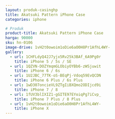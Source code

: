 ```yaml
---
layout: produk-casinghp
title: Akatsuki Pattern iPhone Case
categories: iphone

# Produk
product-title: Akatsuki Pattern iPhone Case
harga: 90000
sku: hn-0106
image-drive: 1vH2t0owoim1oDie6aO0H8Pr1AfhL4WY-
gallery:
  - url: 1CHFLdyQ42J7yjx5Rv25k3BAf_6A9Pg0r
    title: iPhone 5 / 5s / SE
  - url: 1QZVN-DOZYmqmGLObiyOYBb6-zWSjuwit
    title: iPhone 6 / 6s
  - url: 1U2JBC_77TK-oS-BEqPj-Vdoq59EvQCDN
    title: iPhone 6 Plus / 6s Plus
  - url: 1wD307oncieVL9ZTgIiBXQmo2ODIjcd9i
    title: iPhone 7 / 8
  - url: 1fUV3blIXIZ1-gGITE97EYoiqPg7iCvp_
    title: iPhone 7 Plus / 8 Plus
  - url: 1vH2t0owoim1oDie6aO0H8Pr1AfhL4WY-
    title: iPhone X
---
```

